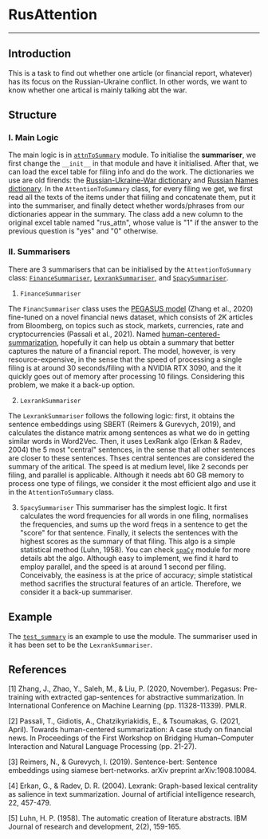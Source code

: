 # RusAttention
------------------------------------------------------------
## Introduction
This is a task to find out whether one article (or financial report, whatever) has its focus on the Russian-Ukraine conflict. In other words, we want to know whether one artical is mainly talking abt the war.

## Structure
### I. Main Logic
The main logic is in [`attnToSummary`](./attenToSummary.py) module. To initialise the **summariser**, we first change the `__init__` in that module and have it initialised. After that, we can load the excel table for filing info and do the work. The dictionaries we use are old firends: the [Russian-Ukraine-War dictionary](./rus_dict_lemma.txt) and [Russian Names dictionary](rus_names.txt). In the `AttentionToSummary` class, for every filing we get, we first read all the texts of the items under that fiiling and concatenate them, put it into the summariser, and finally detect whether words/phrases from our dictionaries appear in the summary. The class add a new column to the original excel table named "rus_attn", whose value is "1" if the answer to the previous question is "yes" and "0" otherwise. 

### II. Summarisers
There are 3 summarisers that can be initialised by the `AttentionToSummary` class: [`FinanceSummariser`](./finSum.py), [`LexrankSummariser`](./lexrankSum.py), and [`SpacySummariser`](./spacySum.py).

1. `FinanceSummariser`

The `FinancSummariser` class uses the [PEGASUS model](https://huggingface.co/docs/transformers/model_doc/pegasus) (Zhang et al., 2020) fine-tuned on a novel financial news dataset, which consists of 2K articles from Bloomberg, on topics such as stock, markets, currencies, rate and cryptocurrencies (Passali et al., 2021). Named [human-centered-summarization](https://huggingface.co/human-centered-summarization/financial-summarization-pegasus), hopefully it can help us obtain a summary that better captures the nature of a financial report. The model, however, is very resource-expensive, in the sense that the speed of processing a single filing is at around 30 seconds/filing with a NVIDIA RTX 3090, and the it quickly goes out of memory after processing 10 filings. Considering this problem, we make it a back-up option.

2. `LexrankSummariser`

The `LexrankSummariser` follows the following logic: first, it obtains the sentence embeddings using SBERT (Reimers & Gurevych, 2019), and calculates the distance matrix among sentences as what we do in getting similar words in Word2Vec. Then, it uses LexRank algo (Erkan & Radev, 2004) the 5 most "central" sentences, in the sense that all other sentences are closer to these sentences. Thses central sentences are considered the summary of the aritical. The speed is at medium level, like 2 seconds per filing, and parallel is applicable. Although it needs abt 60 GB memory to process one type of filings, we consider it the most efficient algo and use it in the `AttentionToSummary` class.

3. `SpacySummariser`
This summariser has the simplest logic. It first calculates the word frequencies for all words in one filing, normalises the frequencies, and sums up the word freqs in a sentence to get the "score" for that sentence. Finally, it selects the sentences with the highest scores as the summary of that filing. This algo is a simple statistical method (Luhn, 1958). You can check [`spaCy`](https://spacy.io/api) module for more details abt the algo. Although easy to implement, we find it hard to employ parallel, and the speed is at around 1 second per filing. Conceivably, the easiness is at the price of accuracy; simple statistical method sacrifies the structural features of an article. Therefore, we consider it a back-up summariser.

## Example
The [`test_summary`](./test_summary.py) is an example to use the module. The summariser used in it has been set to be the `LexrankSummariser`.

## References
[1] Zhang, J., Zhao, Y., Saleh, M., & Liu, P. (2020, November). Pegasus: Pre-training with extracted gap-sentences for abstractive summarization. In International Conference on Machine Learning (pp. 11328-11339). PMLR.

[2] Passali, T., Gidiotis, A., Chatzikyriakidis, E., & Tsoumakas, G. (2021, April). Towards human-centered summarization: A case study on financial news. In Proceedings of the First Workshop on Bridging Human–Computer Interaction and Natural Language Processing (pp. 21-27).

[3] Reimers, N., & Gurevych, I. (2019). Sentence-bert: Sentence embeddings using siamese bert-networks. arXiv preprint arXiv:1908.10084.

[4] Erkan, G., & Radev, D. R. (2004). Lexrank: Graph-based lexical centrality as salience in text summarization. Journal of artificial intelligence research, 22, 457-479.

[5] Luhn, H. P. (1958). The automatic creation of literature abstracts. IBM Journal of research and development, 2(2), 159-165.


